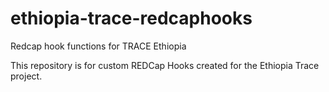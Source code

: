 # ethiopia-trace-redcaphooks
Redcap hook functions for TRACE Ethiopia

This repository is for custom REDCap Hooks created for the Ethiopia Trace project.
